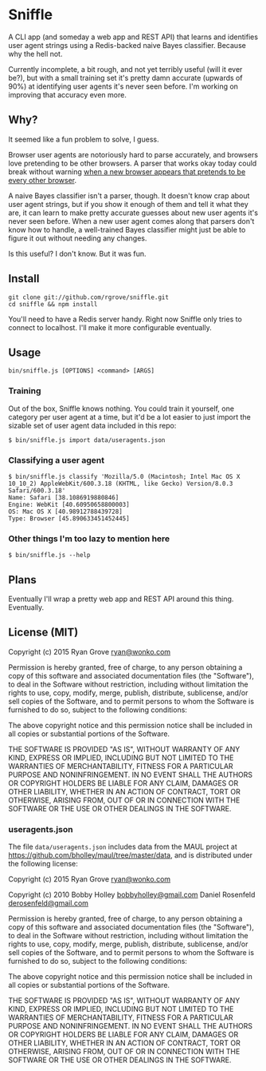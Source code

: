 # Sniffle

A CLI app (and someday a web app and REST API) that learns and identifies user
agent strings using a Redis-backed naive Bayes classifier. Because why the hell
not.

Currently incomplete, a bit rough, and not yet terribly useful (will it ever
be?), but with a small training set it's pretty damn accurate (upwards of 90%)
at identifying user agents it's never seen before. I'm working on improving that
accuracy even more.

## Why?

It seemed like a fun problem to solve, I guess.

Browser user agents are notoriously hard to parse accurately, and browsers love
pretending to be other browsers. A parser that works okay today could break
without warning [when a new browser appears that pretends to be every other
browser][spartan].

A naive Bayes classifier isn't a parser, though. It doesn't know crap about user
agent strings, but if you show it enough of them and tell it what they are, it
can learn to make pretty accurate guesses about new user agents it's never seen
before. When a new user agent comes along that parsers don't know how to handle,
a well-trained Bayes classifier might just be able to figure it out without
needing any changes.

Is this useful? I don't know. But it was fun.

[spartan]: http://www.davevoyles.com/microsofts-spartan-browser-uses-chrome-ua-string/

## Install

```
git clone git://github.com/rgrove/sniffle.git
cd sniffle && npm install
```

You'll need to have a Redis server handy. Right now Sniffle only tries to
connect to localhost. I'll make it more configurable eventually.

## Usage

```
bin/sniffle.js [OPTIONS] <command> [ARGS]
```

### Training

Out of the box, Sniffle knows nothing. You could train it yourself, one category
per user agent at a time, but it'd be a lot easier to just import the sizable
set of user agent data included in this repo:

```
$ bin/sniffle.js import data/useragents.json
```

### Classifying a user agent

```
$ bin/sniffle.js classify 'Mozilla/5.0 (Macintosh; Intel Mac OS X 10_10_2) AppleWebKit/600.3.18 (KHTML, like Gecko) Version/8.0.3 Safari/600.3.18'
Name: Safari [38.1086919880846]
Engine: WebKit [40.60950658800003]
OS: Mac OS X [40.98912788439728]
Type: Browser [45.890633451452445]
```

### Other things I'm too lazy to mention here

```
$ bin/sniffle.js --help
```

## Plans

Eventually I'll wrap a pretty web app and REST API around this thing.
Eventually.

## License (MIT)

Copyright (c) 2015 Ryan Grove <ryan@wonko.com>

Permission is hereby granted, free of charge, to any person obtaining a copy of
this software and associated documentation files (the "Software"), to deal in
the Software without restriction, including without limitation the rights to
use, copy, modify, merge, publish, distribute, sublicense, and/or sell copies of
the Software, and to permit persons to whom the Software is furnished to do so,
subject to the following conditions:

The above copyright notice and this permission notice shall be included in all
copies or substantial portions of the Software.

THE SOFTWARE IS PROVIDED "AS IS", WITHOUT WARRANTY OF ANY KIND, EXPRESS OR
IMPLIED, INCLUDING BUT NOT LIMITED TO THE WARRANTIES OF MERCHANTABILITY, FITNESS
FOR A PARTICULAR PURPOSE AND NONINFRINGEMENT. IN NO EVENT SHALL THE AUTHORS OR
COPYRIGHT HOLDERS BE LIABLE FOR ANY CLAIM, DAMAGES OR OTHER LIABILITY, WHETHER
IN AN ACTION OF CONTRACT, TORT OR OTHERWISE, ARISING FROM, OUT OF OR IN
CONNECTION WITH THE SOFTWARE OR THE USE OR OTHER DEALINGS IN THE SOFTWARE.

### useragents.json

The file `data/useragents.json` includes data from the MAUL project at
<https://github.com/bholley/maul/tree/master/data>, and is distributed under the
following license:

Copyright (c) 2015
  Ryan Grove <ryan@wonko.com>

Copyright (c) 2010
  Bobby Holley <bobbyholley@gmail.com>
  Daniel Rosenfeld <derosenfeld@gmail.com>

Permission is hereby granted, free of charge, to any person obtaining a copy of
this software and associated documentation files (the "Software"), to deal in
the Software without restriction, including without limitation the rights to
use, copy, modify, merge, publish, distribute, sublicense, and/or sell copies of
the Software, and to permit persons to whom the Software is furnished to do so,
subject to the following conditions:

The above copyright notice and this permission notice shall be included in all
copies or substantial portions of the Software.

THE SOFTWARE IS PROVIDED "AS IS", WITHOUT WARRANTY OF ANY KIND, EXPRESS OR
IMPLIED, INCLUDING BUT NOT LIMITED TO THE WARRANTIES OF MERCHANTABILITY, FITNESS
FOR A PARTICULAR PURPOSE AND NONINFRINGEMENT. IN NO EVENT SHALL THE AUTHORS OR
COPYRIGHT HOLDERS BE LIABLE FOR ANY CLAIM, DAMAGES OR OTHER LIABILITY, WHETHER
IN AN ACTION OF CONTRACT, TORT OR OTHERWISE, ARISING FROM, OUT OF OR IN
CONNECTION WITH THE SOFTWARE OR THE USE OR OTHER DEALINGS IN THE SOFTWARE.
